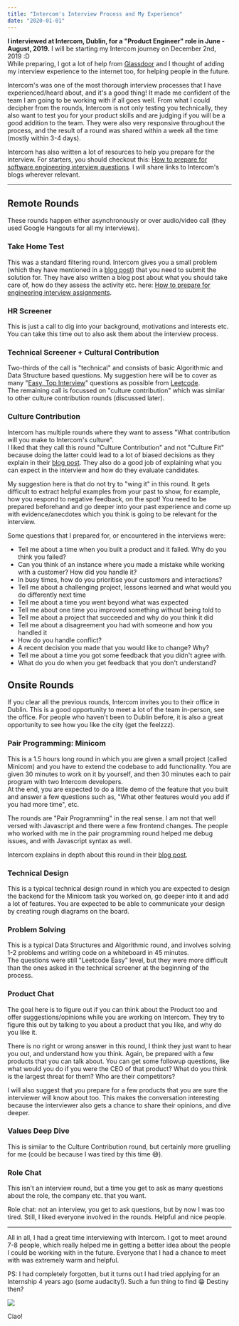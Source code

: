 ```yaml
---
title: "Intercom's Interview Process and My Experience"
date: "2020-01-01"
---
```


**I interviewed at Intercom, Dublin, for a "Product Engineer" role in June - August, 2019.** I will be starting my Intercom journey on December 2nd, 2019 :D  
While preparing, I got a lot of help from [Glassdoor](https://www.glassdoor.co.in/Overview/Working-at-Intercom-EI_IE1035935.11,19.htm) and I thought of adding my interview experience to the internet too, for helping people in the future.

Intercom's was one of the most thorough interview processes that I have experienced/heard about, and it's a good thing! It made me confident of the team I am going to be working with if all goes well. From what I could decipher from the rounds, Intercom is not only testing you technically, they also want to test you for your product skills and are judging if you will be a good addition to the team. They were also very responsive throughout the process, and the result of a round was shared within a week all the time (mostly within 3-4 days).

Intercom has also written a lot of resources to help you prepare for the interview. For starters, you should checkout this: [How to prepare for software engineering interview questions](https://www.intercom.com/blog/software-engineering-interview-questions/). I will share links to Intercom's blogs wherever relevant.

* * *

## Remote Rounds

These rounds happen either asynchronously or over audio/video call (they used Google Hangouts for all my interviews).

### Take Home Test

This was a standard filtering round. Intercom gives you a small problem (which they have mentioned in a [blog post](https://www.intercom.com/blog/how-we-hire-engineers-part-1/)) that you need to submit the solution for. They have also written a blog post about what you should take care of, how do they assess the activity etc. here: [How to prepare for engineering interview assignments](https://www.intercom.com/blog/engineer-interview-assignments/).

### HR Screener

This is just a call to dig into your background, motivations and interests etc. You can take this time out to also ask them about the interview process.

### Technical Screener + Cultural Contribution

Two-thirds of the call is "technical" and consists of basic Algorithmic and Data Structure based questions. My suggestion here will be to cover as many "[Easy, Top Interview](https://leetcode.com/problemset/all/?difficulty=Easy&listId=wpwgkgt)" questions as possible from [Leetcode](https://leetcode.com/).  
The remaining call is focussed on "culture contribution" which was similar to other culture contribution rounds (discussed later).

### Culture Contribution

Intercom has multiple rounds where they want to assess "What contribution will you make to Intercom's culture".  
I liked that they call this round "Culture Contribution" and not "Culture Fit" because doing the latter could lead to a lot of biased decisions as they explain in their [blog post](https://www.intercom.com/blog/how-we-hire-engineers-part-2-culture-contribution/). They also do a good job of explaining what you can expect in the interview and how do they evaluate candidates.

My suggestion here is that do not try to "wing it" in this round. It gets difficult to extract helpful examples from your past to show, for example, how you respond to negative feedback, on the spot! You need to be prepared beforehand and go deeper into your past experience and come up with evidence/anecdotes which you think is going to be relevant for the interview.

Some questions that I prepared for, or encountered in the interviews were:

- Tell me about a time when you built a product and it failed. Why do you think you failed?
- Can you think of an instance where you made a mistake while working with a customer? How did you handle it?
- In busy times, how do you prioritise your customers and interactions?
- Tell me about a challenging project, lessons learned and what would you do differently next time
- Tell me about a time you went beyond what was expected
- Tell me about one time you improved something without being told to
- Tell me about a project that succeeded and why do you think it did
- Tell me about a disagreement you had with someone and how you handled it
- How do you handle conflict?
- A recent decision you made that you would like to change? Why?
- Tell me about a time you got some feedback that you didn't agree with.
- What do you do when you get feedback that you don't understand?

## Onsite Rounds

If you clear all the previous rounds, Intercom invites you to their office in Dublin. This is a good opportunity to meet a lot of the team in-person, see the office. For people who haven't been to Dublin before, it is also a great opportunity to see how you like the city (get the feelzzz).

### Pair Programming: Minicom

This is a 1.5 hours long round in which you are given a small project (called Minicom) and you have to extend the codebase to add functionality. You are given 30 minutes to work on it by yourself, and then 30 minutes each to pair program with two Intercom developers.  
At the end, you are expected to do a little demo of the feature that you built and answer a few questions such as, "What other features would you add if you had more time", etc.

The rounds are "Pair Programming" in the real sense. I am not that well versed with Javascript and there were a few frontend changes. The people who worked with me in the pair programming round helped me debug issues, and with Javascript syntax as well.

Intercom explains in depth about this round in their [blog post](https://www.intercom.com/blog/building-minicom-engineering-interviews/).

### Technical Design

This is a typical technical design round in which you are expected to design the backend for the Minicom task you worked on, go deeper into it and add a lot of features. You are expected to be able to communicate your design by creating rough diagrams on the board.

### Problem Solving

This is a typical Data Structures and Algorithmic round, and involves solving 1-2 problems and writing code on a whiteboard in 45 minutes.  
The questions were still "Leetcode Easy" level, but they were more difficult than the ones asked in the technical screener at the beginning of the process.

### Product Chat

The goal here is to figure out if you can think about the Product too and offer suggestions/opinions while you are working on Intercom. They try to figure this out by talking to you about a product that you like, and why do you like it.

There is no right or wrong answer in this round, I think they just want to hear you out, and understand how you think. Again, be prepared with a few products that you can talk about. You can get some followup questions, like what would you do if you were the CEO of that product? What do you think is the largest threat for them? Who are their competitors?

I will also suggest that you prepare for a few products that you are sure the interviewer will know about too. This makes the conversation interesting because the interviewer also gets a chance to share their opinions, and dive deeper.

### Values Deep Dive

This is similar to the Culture Contribution round, but certainly more gruelling for me (could be because I was tired by this time 😅).

### Role Chat

This isn't an interview round, but a time you get to ask as many questions about the role, the company etc. that you want.

Role chat: not an interview, you get to ask questions, but by now I was too tired. Still, I liked everyone involved in the rounds. Helpful and nice people.

* * *

All in all, I had a great time interviewing with Intercom. I got to meet around 7-8 people, which really helped me in getting a better idea about the people I could be working with in the future. Everyone that I had a chance to meet with was extremely warm and helpful.

PS: I had completely forgotten, but it turns out I had tried applying for an Internship 4 years ago (some audacity!). Such a fun thing to find 😁 Destiny then?

![](https://ktbt10.files.wordpress.com/2019/10/screenshot-2019-10-13-at-2.02.22-pm.png?w=855)

Ciao!
